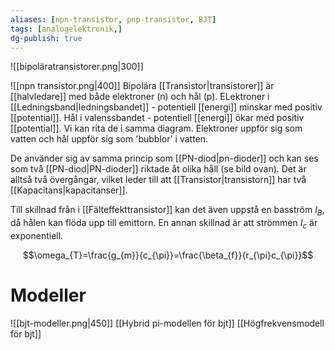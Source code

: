 ```yaml
---
aliases: [npn-transistor, pnp-transistor, BJT]
tags: [analogelektronik,]
dg-publish: true
---
```


![[bipoläratransistorer.png|300]]

![[npn transistor.png|400]]
Bipolära [[Transistor|transistorer]] är [[halvledare]] med både elektroner (n) och hål (p). ELektroner i [[Ledningsband|ledningsbandet]] - potentiell [[energi]] minskar med positiv [[potential]]. Hål i valenssbandet - potentiell [[energi]] ökar med positiv [[potential]]. Vi kan rita de i samma diagram. Elektroner uppför sig som vatten och hål uppför sig som 'bubblor' i vatten. 

De använder sig av samma princip som [[PN-diod|pn-dioder]] och kan ses som två [[PN-diod|PN-dioder]] riktade åt olika håll (se bild ovan). Det är alltså två övergångar, vilket leder till att [[Transistor|transistorn]] har två [[Kapacitans|kapacitanser]].

Till skillnad från i [[Fälteffekttransistor]] kan det även uppstå en basström $I_B$, då hålen kan flöda upp till emittorn. En annan skillnad är att strömmen $I_c$ är exponentiell.

$$\omega_{T}=\frac{g_{m}}{c_{\pi}}=\frac{\beta_{f}}{r_{\pi}c_{\pi}}$$


# Modeller
![[bjt-modeller.png|450]]
[[Hybrid pi-modellen för bjt]]
[[Högfrekvensmodell för bjt]]
